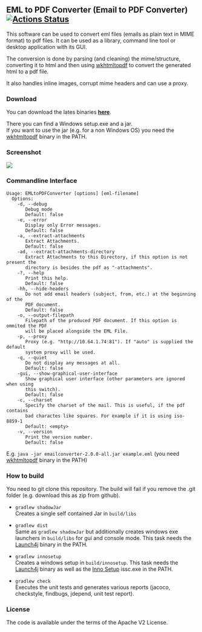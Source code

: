 ## EML to PDF Converter (Email to PDF Converter) [![Actions Status](https://github.com/nickrussler/eml-to-pdf-converter/workflows/Check,%20Build/badge.svg)](https://github.com/nickrussler/eml-to-pdf-converter/actions)

This software can be used to convert eml files (emails as plain text in MIME format) to pdf files. It can be used as a library, command line tool or desktop application with its GUI.

The conversion is done by parsing (and cleaning) the mime/structure, converting it to html and then using [wkhtmltopdf](//github.com/wkhtmltopdf/wkhtmltopdf) to convert the generated html to a pdf file.

It also handles inline images, corrupt mime headers and can use a proxy.

### Download
You can download the lates binaries [**here**](//github.com/nickrussler/eml-to-pdf-converter/releases/latest).

There you can find a Windows setup.exe and a jar.<br>
If you want to use the jar (e.g. for a non Windows OS) you need the [wkhtmltopdf](http://wkhtmltopdf.org/) binary in the PATH.


### Screenshot
<img src="https://www.whitebyte.info/wp-content/uploads/2015/02/scr1.png" />

### Commandline Interface
```
Usage: EMLtoPDFConverter [options] [eml-filename]
  Options:
    -d, --debug
       Debug mode
       Default: false
    -e, --error
       Display only Error messages.
       Default: false
    -a, --extract-attachments
       Extract Attachments.
       Default: false
    -ad, --extract-attachments-directory
       Extract Attachments to this Directory, if this option is not present the
       directory is besides the pdf as "-attachments".
    -?, --help
       Print this help.
       Default: false
    -hh, --hide-headers
       Do not add email headers (subject, from, etc.) at the beginning of the
       PDF document.
       Default: false
    -o, --output-filepath
       Filepath of the produced PDF document. If this option is ommited the PDF
       will be placed alongside the EML File.
    -p, --proxy
       Proxy (e.g. "http://10.64.1.74:81"). If "auto" is supplied the default
       system proxy will be used.
    -q, --quiet
       Do not display any messages at all.
       Default: false
    -gui, --show-graphical-user-interface
       Show graphical user interface (other parameters are ignored when using
       this switch).
       Default: false
    -c, --charset
       Specify the charset of the mail. This is useful, if the pdf contains
       bad charactes like squares. For example if it is using iso-8859-1
       Default: <empty>
    -v, --version
       Print the version number.
       Default: false
  ```
E.g. ``java -jar emailconverter-2.0.0-all.jar example.eml`` (you need [wkhtmltopdf](http://wkhtmltopdf.org/) binary in the PATH)

### How to build
You need to git clone this repository. The build will fail if you remove the .git folder (e.g. download this as zip from github).

 * `gradlew shadowJar` <br>
Creates a single self contained Jar in `build/libs`

 * `gradlew dist` <br>
Same as `gradlew shadowJar` but additionally creates windows exe launchers in `build/libs` for gui and console mode. This task needs the [Launch4j](http://launch4j.sourceforge.net/) binary in the PATH.

 * `gradlew innosetup` <br>
Creates a windows setup in `build/innosetup`. This task needs the [Launch4j](http://launch4j.sourceforge.net/) binary as well as the [Inno Setup](http://www.jrsoftware.org/isinfo.php) issc.exe in the PATH.

 * `gradlew check` <br>
Executes the unit tests and generates various reports (jacoco, checkstyle, findbugs, jdepend, unit test report).

### License
The code is available under the terms of the Apache V2 License.
